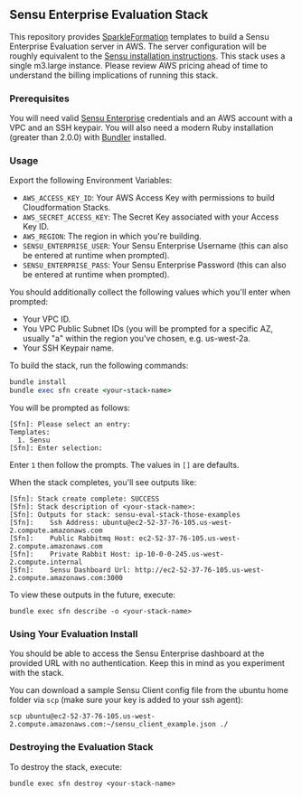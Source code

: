 ## Sensu Enterprise Evaluation Stack
This repository provides [SparkleFormation](http://www.sparkleformation.io/) templates to build a Sensu Enterprise Evaluation server in AWS. The server configuration will be roughly equivalent to the [Sensu installation instructions](https://sensuapp.org/docs/latest/installation-overview). This stack uses a single m3.large instance. Please review AWS pricing ahead of time to understand the billing implications of running this stack.

### Prerequisites
You will need valid [Sensu Enterprise](https://sensuapp.org/sensu-enterprise) credentials and an AWS account with a VPC and an SSH keypair.
You will also need a modern Ruby installation (greater than 2.0.0) with [Bundler](http://bundler.io/) installed.

### Usage
Export the following Environment Variables:
* `AWS_ACCESS_KEY_ID`: Your AWS Access Key with permissions to build Cloudformation Stacks.
* `AWS_SECRET_ACCESS_KEY`: The Secret Key associated with your Access Key ID.
* `AWS_REGION`: The region in which you're building.
* `SENSU_ENTERPRISE_USER`: Your Sensu Enterprise Username (this can also be entered at runtime when prompted).
* `SENSU_ENTERPRISE_PASS`: Your Sensu Enterprise Password (this can also be entered at runtime when prompted).

You should additionally collect the following values which you'll enter when prompted:
* Your VPC ID.
* You VPC Public Subnet IDs (you will be prompted for a specific AZ, usually "a" within the region you've chosen, e.g. us-west-2a.
* Your SSH Keypair name.

To build the stack, run the following commands:
```ruby
bundle install
bundle exec sfn create <your-stack-name>
```
You will be prompted as follows:
```
[Sfn]: Please select an entry:
Templates:
  1. Sensu
[Sfn]: Enter selection:
```
Enter `1` then follow the prompts. The values in `[]` are defaults.

When the stack completes, you'll see outputs like:
```
[Sfn]: Stack create complete: SUCCESS
[Sfn]: Stack description of <your-stack-name>:
[Sfn]: Outputs for stack: sensu-eval-stack-those-examples
[Sfn]:    Ssh Address: ubuntu@ec2-52-37-76-105.us-west-2.compute.amazonaws.com
[Sfn]:    Public Rabbitmq Host: ec2-52-37-76-105.us-west-2.compute.amazonaws.com
[Sfn]:    Private Rabbit Host: ip-10-0-0-245.us-west-2.compute.internal
[Sfn]:    Sensu Dashboard Url: http://ec2-52-37-76-105.us-west-2.compute.amazonaws.com:3000
```
To view these outputs in the future, execute:
```
bundle exec sfn describe -o <your-stack-name>
```
### Using Your Evaluation Install
You should be able to access the Sensu Enterprise dashboard at the provided URL with no authentication. Keep this in mind as you experiment with the stack.

You can download a sample Sensu Client config file from the ubuntu home folder via `scp` (make sure your key is added to your ssh agent):
```
scp ubuntu@ec2-52-37-76-105.us-west-2.compute.amazonaws.com:~/sensu_client_example.json ./
```

### Destroying the Evaluation Stack
To destroy the stack, execute:
```
bundle exec sfn destroy <your-stack-name>
```
